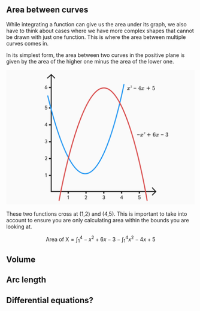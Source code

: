 ## Area between curves

While integrating a function can give us the area under its graph, we also have to think about cases where we have more complex shapes that cannot be drawn with just one function. This is where the area between multiple curves comes in.

In its simplest form, the area between two curves in the positive plane is given by the area of the higher one minus the area of the lower one.

![Two curves](two-curves.svg)

These two functions cross at (1,2) and (4,5). This is important to take into account to ensure you are only calculating area within the bounds you are looking at.

$$\text{Area of X} = \displaystyle\int_{1}^{4} -x^2 + 6x - 3 - \displaystyle\int_{1}^{4} x^2 - 4x + 5$$

## Volume

## Arc length

## Differential equations?
